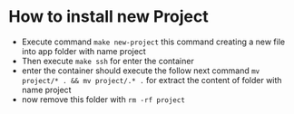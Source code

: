 # How to install new Project
-   Execute command `make new-project` this command creating a new file into app folder with name project
-   Then execute `make ssh` for enter the container
-   enter the container should execute the follow next command `mv project/* . && mv project/.* .` for extract the content of folder with name project
-   now remove this folder with `rm -rf project`